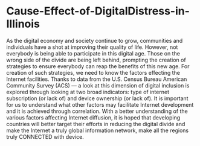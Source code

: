 # Cause-Effect-of-DigitalDistress-in-Illinois

As the digital economy and society continue to grow, communities and individuals have a shot at improving their quality of life.
However, not everybody is being able to participate in this digital age. Those on the wrong side of the divide are being left behind, 
prompting the creation of strategies to ensure everybody can reap the benefits of this new age. For creation of such strategies, we need to know the factors effecting the Internet facilities. Thanks to data from the U.S. Census Bureau American Community Survey (ACS) — a look at this dimension of digital inclusion is explored through looking at two broad indicators: type of internet subscription (or lack of) and device ownership (or lack of). It is important for us to understand what other factors may facilitate Internet development and it is achieved through correlation. With a better understanding of the various factors affecting Internet diffusion, it is hoped that developing countries will better target their efforts in reducing the digital divide and make the Internet a truly global information network, make all the regions truly CONNECTED with device.
